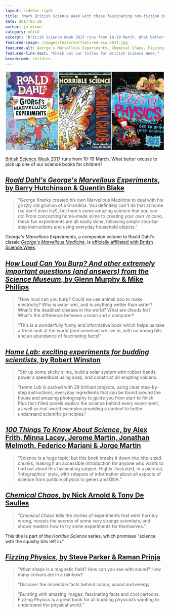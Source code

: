 ```yaml
---
layout: sidebar-right
title: "Mark British Science Week with these fascinating non-fiction books for children"
date: 2017-03-10
author: jo-dixon
category: child
excerpt: "British Science Week 2017 runs from 10-19 March. What better excuse to pick up one of our science books for children?"
featured-image: /images/featured/featured-bsw-2017.jpg
featured-alt: George's Marvellous Experiments, Chemical Chaos, Fizzing Physics
featured-link-text: "Check out our titles for British Science Week."
breadcrumb: children
---
```


![George's Marvellous Experiments, Chemical Chaos, Fizzing Physics](/images/featured/featured-bsw-2017.jpg)

[British Science Week 2017](https://www.britishscienceweek.org/) runs from 10-19 March. What better excuse to pick up one of our science books for children?

## [<cite>Roald Dahl's George's Marvellous Experiments</cite>, by Barry Hutchinson &amp; Quentin Blake](https://suffolk.spydus.co.uk/cgi-bin/spydus.exe/ENQ/OPAC/BIBENQ?BRN=2108881)

> "George Kranky created his own Marvellous Medicine to deal with his grizzly old grunion of a Grandma. You definitely can't do that at home (so don't even try!), but here's some amazing science that you can do! From concocting home-made slime to creating your own volcano, these fun experiments are all easily done, following simple step-by-step instructions and using everyday household objects."

<cite>George's Marvellous Experiments</cite>, a companion volume to Roald Dahl's classic [<cite>George's Marvellous Medicine</cite>](https://suffolk.spydus.co.uk/cgi-bin/spydus.exe/ENQ/OPAC/BIBENQ?BRN=1926616), is [officially affiliated with British Science Week](https://www.britishscienceweek.org/georges-marvellous-experiments/).

## [<cite>How Loud Can You Burp? And other extremely important questions (and answers) from the Science Museum</cite>, by Glenn Murphy &amp; Mike Phillips](https://suffolk.spydus.co.uk/cgi-bin/spydus.exe/ENQ/OPAC/BIBENQ?BRN=1795652)

> "How loud can you burp? Could we use animal poo to make electricity? Why is water wet, and is anything wetter than water? What's the deadliest disease in the world? What are clouds for? What's the difference between a brain and a computer?

> "This is a wonderfully funny and informative book which helps us take a fresh look at the world (and universe) we live in, with no boring bits and an abundance of fascinating facts!"

## [<cite>Home Lab: exciting experiments for budding scientists</cite>, by Robert Winston](https://suffolk.spydus.co.uk/cgi-bin/spydus.exe/ENQ/OPAC/BIBENQ?BRN=1984299)

> "Stir up some sticky slime, build a solar system with rubber bands, power a speedboat using soap, and construct an erupting volcano.

> "<cite>Home Lab</cite> is packed with 28 brilliant projects, using clear step-by-step instructions, everyday ingredients that can be found around the house and amazing photography to guide you from start to finish. Plus fact-filled panels explain the science behind every experiment, as well as real-world examples providing a context to better understand scientific principles."

## [<cite>100 Things To Know About Science</cite>, by Alex Frith, Minna Lacey, Jerome Martin, Jonathan Melmoth, Federico Mariani &amp; Jorge Martin](https://suffolk.spydus.co.uk/cgi-bin/spydus.exe/ENQ/OPAC/BIBENQ?BRN=1750103)

> "Science is a huge topic, but this book breaks it down into bite-sized chunks, making it an accessible introduction for anyone who wants to find out about this fascinating subject. Highly illustrated, in a pictorial, 'infographics' style, with snippets of information about all aspects of science from particle physics to genes and DNA."

## [<cite>Chemical Chaos</cite>, by Nick Arnold &amp; Tony De Saulles](https://suffolk.spydus.co.uk/cgi-bin/spydus.exe/ENQ/OPAC/BIBENQ?BRN=1504849)

> "<cite>Chemical Chaos</cite> tells the stories of experiments that went horribly wrong, reveals the secrets of some very strange scientists, and shows readers how to try some experiments for themselves."

This title is part of the <cite>Horrible Science</cite> series, which promises "science with the squishy bits left in."

## [<cite>Fizzing Physics</cite>, by Steve Parker &amp; Raman Prinja](https://suffolk.spydus.co.uk/cgi-bin/spydus.exe/ENQ/OPAC/BIBENQ?BRN=556796)

> "What shape is a magnetic field? How can you see with sound? How many colours are in a rainbow?

> "Discover the incredible facts behind colour, sound and energy.

> "Bursting with amazing images, fascinating facts and cool cartoons, Fizzing Physics is a great book for all budding physicists wanting to understand the physical world."
